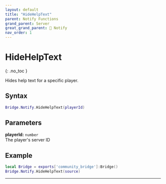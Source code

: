 ```yaml
---
layout: default
title: "HideHelpText"
parent: Notify Functions
grand_parent: Server
great_grand_parent: 🔔 Notify
nav_order: 1
---
```


# HideHelpText
{: .no_toc }

Hides help text for a specific player.

## Syntax

```lua
Bridge.Notify.HideHelpText(playerId)
```

## Parameters

**playerId:** `number`  
The player's server ID

## Example

```lua
local Bridge = exports['community_bridge']:Bridge()
Bridge.Notify.HideHelpText(source)
```

---